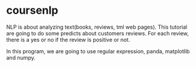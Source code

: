 # coursenlp

NLP is about analyzing text(books, reviews, tml web pages). 
This tutorial are going to do some predicts about customers reviews.
For each review, there is a yes or no if the review is positive or not.

In this program, we are going to use regular expression, panda, matplotlib and numpy.
